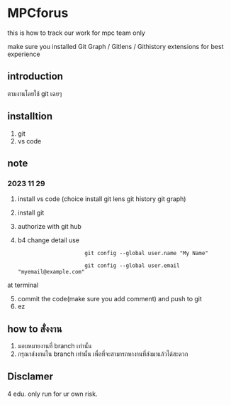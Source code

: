 # MPCforus
this is how to track our work for mpc team only

make sure you installed Git Graph / Gitlens / Githistory extensions for best experience

## introduction
ตามงานโดยใช้ git เฉยๆ

## installtion
1. git
2. vs code  

## note
### 2023 11 29
1. install vs code (choice install git lens git history git graph)
2. install git
3. authorize with git hub
4. b4 change detail use

                            git config --global user.name "My Name"

                            git config --global user.email "myemail@example.com"
at terminal

5. commit the code(make sure you add comment) and push to git 
6. ez 

## how to สั่งงาน 
1. มอบหมายงานที่ branch เท่านั้น
2. กรุณาส่งงานใน branch เท่านั้น เพื่อที่จะสามารถหางานที่ส่งมาแล้วได้สะดวก

## Disclamer
4 edu. only run for ur own risk.

